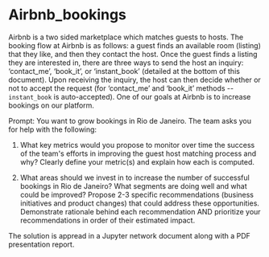 # Airbnb_bookings

Airbnb is a two sided marketplace which matches guests to hosts. The booking flow at Airbnb is as follows: a guest
finds an available room (listing) that they like, and then they contact the host. Once the guest finds a listing they
are interested in, there are three ways to send the host an inquiry: ‘contact_me’, ‘book_it’, or ‘instant_book’
(detailed at the bottom of this document). Upon receiving the inquiry, the host can then decide whether or not to
accept the request (for ‘contact_me’ and ‘book_it’ methods -- `instant_book` is auto-accepted). One of our goals at
Airbnb is to increase bookings on our platform.

Prompt:
You want to grow bookings in Rio de Janeiro. The team asks you for help with the following:

1. What key metrics would you propose to monitor over time the success of the team's efforts in improving
the guest host matching process and why? Clearly define your metric(s) and explain how each is
computed.

2. What areas should we invest in to increase the number of successful bookings in Rio de Janeiro? What
segments are doing well and what could be improved? Propose 2-3 specific recommendations (business
initiatives and product changes) that could address these opportunities. Demonstrate rationale behind
each recommendation AND prioritize your recommendations in order of their estimated impact.

The solution is appread in a Jupyter network document along with a PDF presentation report.
